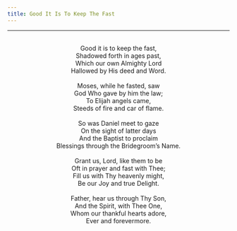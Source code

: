 ```yaml
---
title: Good It Is To Keep The Fast
---
```


---
<center>
<br/>
Good it is to keep the fast,<br/>
Shadowed forth in ages past,<br/>
Which our own Almighty Lord<br/>
Hallowed by His deed and Word.<br/>
<br/>
Moses, while he fasted, saw<br/>
God Who gave by him the law;<br/>
To Elijah angels came,<br/>
Steeds of fire and car of flame.<br/>
<br/>
So was Daniel meet to gaze<br/>
On the sight of latter days<br/>
And the Baptist to proclaim<br/>
Blessings through the Bridegroom’s Name.<br/>
<br/>
Grant us, Lord, like them to be<br/>
Oft in prayer and fast with Thee;<br/>
Fill us with Thy heavenly might,<br/>
Be our Joy and true Delight.<br/>
<br/>
Father, hear us through Thy Son,<br/>
And the Spirit, with Thee One,<br/>
Whom our thankful hearts adore,<br/>
Ever and forevermore.<br/>

</center>